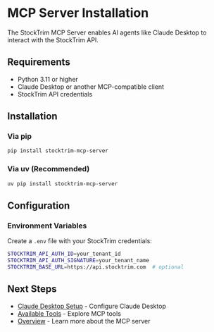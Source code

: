 # MCP Server Installation

The StockTrim MCP Server enables AI agents like Claude Desktop to interact with the StockTrim API.

## Requirements

- Python 3.11 or higher
- Claude Desktop or another MCP-compatible client
- StockTrim API credentials

## Installation

### Via pip

```bash
pip install stocktrim-mcp-server
```

### Via uv (Recommended)

```bash
uv pip install stocktrim-mcp-server
```

## Configuration

### Environment Variables

Create a `.env` file with your StockTrim credentials:

```bash
STOCKTRIM_API_AUTH_ID=your_tenant_id
STOCKTRIM_API_AUTH_SIGNATURE=your_tenant_name
STOCKTRIM_BASE_URL=https://api.stocktrim.com  # optional
```

## Next Steps

- [Claude Desktop Setup](claude-desktop.md) - Configure Claude Desktop
- [Available Tools](tools.md) - Explore MCP tools
- [Overview](overview.md) - Learn more about the MCP server
